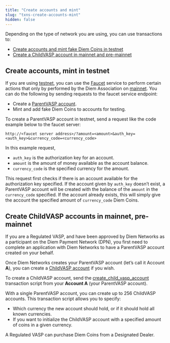 ```yaml
---
title: "Create accounts and mint"
slug: "txns-create-accounts-mint"
hidden: false
---
```

Depending on the type of network you are using, you can use transactions to:
* [Create accounts and mint fake Diem Coins in testnet](/transactions/txns-types/txns-create-accounts-mint#create-accounts-mint-in-testnet)
* [Create a ChildVASP account in mainnet and pre-mainnet](/transactions/txns-types/txns-create-accounts-mint#create-childvasp-accounts-in-mainnet-pre-mainnet)

## Create accounts, mint in testnet

If you are using [testnet](/reference/glossary#tesnet), you can use the [Faucet](/reference/glossary#faucet) service to perform certain actions that only by performed by the Diem Association on [mainnet](/reference/glossary#mainnet). You can do the following by sending requests to the faucet service endpoint:
* Create a [ParentVASP account](/reference/glossary#parentvasp-account).
* Mint and add fake Diem Coins to accounts for testing.

To create a ParentVASP account in testnet, send a request like the code example below to the faucet server:
```http request
http://<faucet server address>/?amount=<amount>&auth_key=<auth_key>&currency_code=<currency_code>
```

In this example request,

* `auth_key` is the authorization key for an account.
* `amount` is the amount of money available as the account balance.
* `currency_code` is the specified currency for the amount.

This request first checks if there is an account available for the authorization key specified. If the account given by `auth_key` doesn’t exist, a ParentVASP account will be created with the balance of the `amount` in the `currency_code` specified. If the account already exists, this will simply give the account the specified amount of `currency_code` Diem Coins.

## Create ChildVASP accounts in mainnet, pre-mainnet

If you are a Regulated VASP, and have been approved by Diem Networks as a participant on the Diem Payment Network (DPN), you first need to complete an application with Diem Networks to have a ParentVASP account created on your behalf.

Once Diem Networks creates your ParentVASP account (let’s call it Account **A**), you can create a [ChildVASP account](/reference/glossary#childvasp-account) if you wish.

To create a ChildVASP account, send the [create_child_vasp_account](https://github.com/diem/diem/blob/main/aptos-move/diem-framework/script_documentation/script_documentation.md#script-create_child_vasp_account) transaction script from your **Account A** (your ParentVASP account).

With a single ParentVASP account, you can create up to 256 ChildVASP accounts. This transaction script allows you to specify:
* Which currency the new account should hold, or if it should hold all known currencies.
* If you want to initialize the ChildVASP account with a specified amount of coins in a given currency.

A Regulated VASP can purchase Diem Coins from a Designated Dealer.
